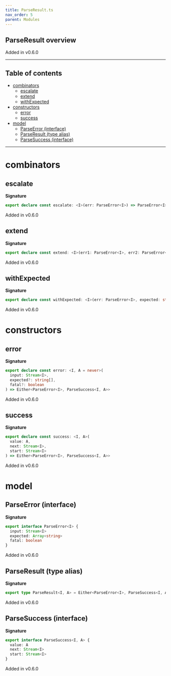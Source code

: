 ```yaml
---
title: ParseResult.ts
nav_order: 5
parent: Modules
---
```


## ParseResult overview

Added in v0.6.0

---

<h2 class="text-delta">Table of contents</h2>

- [combinators](#combinators)
  - [escalate](#escalate)
  - [extend](#extend)
  - [withExpected](#withexpected)
- [constructors](#constructors)
  - [error](#error)
  - [success](#success)
- [model](#model)
  - [ParseError (interface)](#parseerror-interface)
  - [ParseResult (type alias)](#parseresult-type-alias)
  - [ParseSuccess (interface)](#parsesuccess-interface)

---

# combinators

## escalate

**Signature**

```ts
export declare const escalate: <I>(err: ParseError<I>) => ParseError<I>
```

Added in v0.6.0

## extend

**Signature**

```ts
export declare const extend: <I>(err1: ParseError<I>, err2: ParseError<I>) => ParseError<I>
```

Added in v0.6.0

## withExpected

**Signature**

```ts
export declare const withExpected: <I>(err: ParseError<I>, expected: string[]) => ParseError<I>
```

Added in v0.6.0

# constructors

## error

**Signature**

```ts
export declare const error: <I, A = never>(
  input: Stream<I>,
  expected?: string[],
  fatal?: boolean
) => Either<ParseError<I>, ParseSuccess<I, A>>
```

Added in v0.6.0

## success

**Signature**

```ts
export declare const success: <I, A>(
  value: A,
  next: Stream<I>,
  start: Stream<I>
) => Either<ParseError<I>, ParseSuccess<I, A>>
```

Added in v0.6.0

# model

## ParseError (interface)

**Signature**

```ts
export interface ParseError<I> {
  input: Stream<I>
  expected: Array<string>
  fatal: boolean
}
```

Added in v0.6.0

## ParseResult (type alias)

**Signature**

```ts
export type ParseResult<I, A> = Either<ParseError<I>, ParseSuccess<I, A>>
```

Added in v0.6.0

## ParseSuccess (interface)

**Signature**

```ts
export interface ParseSuccess<I, A> {
  value: A
  next: Stream<I>
  start: Stream<I>
}
```

Added in v0.6.0
